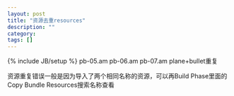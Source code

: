 ```yaml
---
layout: post
title: "资源去重resources"
description: ""
category: 
tags: []
---
```

{% include JB/setup %}
pb-05.am pb-06.am pb-07.am plane+bullet重复

资源重复错误一般是因为导入了两个相同名称的资源，可以再Build Phase里面的Copy Bundle Resources搜索名称查看